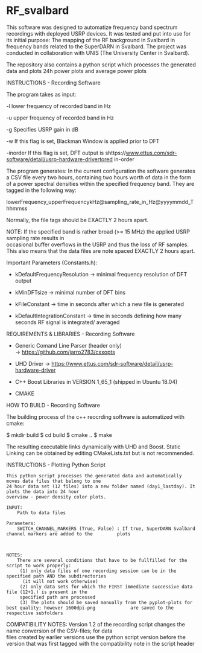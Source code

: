 # RF_svalbard 

This software was designed to automatize frequency band spectrum recordings with deployed USRP devices.
It was tested and put into use for its initial purpose: 
The mapping of the RF background in Svalbard in frequency bands related to the SuperDARN in Svalbard. The project was conducted in collaboration with UNIS (The University Center in Svalbard).  
 
The repository also contains a python script which processes the generated data and plots 24h power plots and average power plots 


INSTRUCTIONS - Recording Software

 The program takes as input: 
 
  -l lower frequency of recorded band in Hz
  
  -u upper frequency of recorded band in Hz
  
  -g Specifies USRP gain in dB
  
  -w If this flag is set, Blackman Window is applied prior to DFT 
  
  -inorder If this flag is set, DFT output is shttps://www.ettus.com/sdr-software/detail/usrp-hardware-drivertored in-order
  
  
 The program generates:
  In the current configuration the software generates a CSV file every two hours, containing two hours 
  worth of data in the form of a power spectral densities within the specified frequency band. They are tagged
  in the following way:
  
  
  lowerFrequency_upperFrequencykHz@sampling_rate_in_Hz@yyyymmdd_Thhmmss
  
  
  Normally, the file tags should be EXACTLY 2 hours apart. 
  
  NOTE: If the specified band is rather broad (>= 15 MHz) the applied USRP sampling rate results in  
  occasional buffer overflows in the USRP and thus the loss of RF samples. This also means that the data files
  are note spaced EXACTLY 2 hours apart.  
  
  Important Parameters (Constants.h):
  
  - kDefaultFrequencyResolution -> minimal frequency resolution of DFT output
  
  - kMinDFTsize -> minimal number of DFT bins
  
  - kFileConstant -> time in seconds after which a new file is generated
  
  - kDefaultIntegrationConstant -> time in seconds defining how many seconds RF signal is integrated/
  averaged 
  
  
  
  
  
  REQUIREMENTS & LIBRARIES - Recording Software
  
  - Generic Comand Line Parser (header only)	
     -> https://github.com/jarro2783/cxxopts
     
  - UHD Driver
   		-> https://www.ettus.com/sdr-software/detail/usrp-hardware-driver
  		
  - C++ Boost Libraries in VERSION 1_65_1 (shipped in Ubuntu 18.04)  	
  
  
  - CMAKE 	
  
  
  HOW TO BUILD - Recording Software
  
  The building process of the c++ reocrding software is automatized with cmake: 
  
  $ mkdir build
  $ cd build
  $ cmake ..
  $ make
  
  
  The resulting executable links dynamically with UHD and Boost. Static Linking can be obtained by editing 
  CMakeLists.txt but is not recommended. 
  
  
   INSTRUCTIONS - Plotting Python Script 
   
   	This python script processes the generated data and automatically moves data files that belong to one  	
   	24 hour data set (12 files) into a new folder named (day1_lastday). It plots the data into 24 hour  
   	overview - power density color plots.  
   	
   	INPUT:
   		Path to data files 
   		
   	Parameters: 
   		SWITCH_CHANNEL_MARKERS (True, False) : If true, SuperDARN Svalbard channel markers are added to the 		plots
   				
   
   
   	NOTES: 
   		There are several conditions that have to be fullfilled for the script to work properly:
   		 (1) only data files of one recording session can be in the specified path AND the subdirectories
   		  (it will not work otherwise)
   		 (2) only data sets for which the FIRST immediate successive data file (12+1.) is present in the 	
   		 specified path are processed
   		 (3) The plots should be saved manually from the pyplot-plots for best quality; however 1600dpi-png 			are saved to the respective subfolders 
   		 
   COMPATIBILITY NOTES: 
   		Version 1.2 of the recording script changes the name conversion of the CSV-files; for data 	
   		files created by earlier versions use the python script version before the version that was 
   		first tagged with the compatibility note in the script header		 
   	 